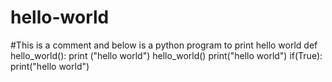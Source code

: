 # hello-world
#This is a comment and below is a python program to print hello world
def hello_world():
  print ("hello world")
hello_world()
print("hello world")
if(True):
  print("hello world")
  
